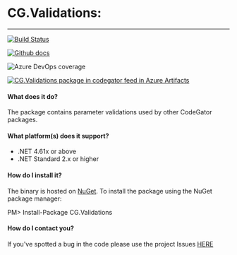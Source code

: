 # CG.Validations: 
---
[![Build Status](https://dev.azure.com/codegator/CG.Validations/_apis/build/status/CodeGator.CG.Validations?branchName=master)](https://dev.azure.com/codegator/CG.Validations/_build/latest?definitionId=1&branchName=master)

[![Github docs](https://img.shields.io/static/v1?label=Documentation&message=online&color=blue)](https://codegator.github.io/CG.Validations/)

![Azure DevOps coverage](https://img.shields.io/azure-devops/coverage/codegator/CG.Validations/1)

[![CG.Validations package in codegator feed in Azure Artifacts](https://feeds.dev.azure.com/codegator/_apis/public/Packaging/Feeds/11299407-6a3a-4886-b76c-9940b6d6fe85/Packages/39c7e2ec-63f3-40fc-8ff5-51986d2ebf8a/Badge)](https://dev.azure.com/codegator/CG.Validations/_packaging?_a=package&feed=11299407-6a3a-4886-b76c-9940b6d6fe85&package=39c7e2ec-63f3-40fc-8ff5-51986d2ebf8a&preferRelease=true)

#### What does it do?
The package contains parameter validations used by other CodeGator packages.

#### What platform(s) does it support?
* .NET 4.61x or above
* .NET Standard 2.x or higher

#### How do I install it?
The binary is hosted on [NuGet](https://www.nuget.org/packages/CG.Validations/). To install the package using the NuGet package manager:

PM> Install-Package CG.Validations

#### How do I contact you?
If you've spotted a bug in the code please use the project Issues [HERE](https://github.com/CodeGator/CG.Validations/issues)


